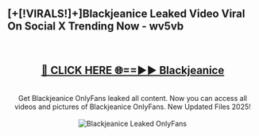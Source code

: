 <h2>[+[!VIRALS!]+]Blackjeanice Leaked Video Viral On Social X Trending Now - wv5vb</h2>
<br>
<div align="center">
<h2><a href="https://libra.edu.pl?Blackjeanice" rel="nofollow">🔴 CLICK HERE 🌐==►► Blackjeanice</a></h2>
<br>
Get Blackjeanice OnlyFans leaked all content. Now you can access all videos and pictures of Blackjeanice OnlyFans. New Updated Files 2025!
<br>
<br>
<a href="https://libra.edu.pl?Blackjeanice" rel="nofollow" data-target="animated-image.originalLink"><img src="https://i.ibb.co.com/WyWwxjT/player-gif2.gif" alt="Blackjeanice Leaked OnlyFans" style="max-width: 100%; display: inline-block;" data-target="animated-image.originalImage"></a>
</div>
<br>